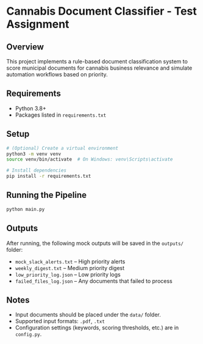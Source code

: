 


# Cannabis Document Classifier - Test Assignment

## Overview
This project implements a rule-based document classification system to score municipal documents for cannabis business relevance and simulate automation workflows based on priority.

## Requirements
- Python 3.8+
- Packages listed in `requirements.txt`

## Setup

```bash
# (Optional) Create a virtual environment
python3 -m venv venv
source venv/bin/activate  # On Windows: venv\Scripts\activate

# Install dependencies
pip install -r requirements.txt
```

## Running the Pipeline

```bash
python main.py
```

## Outputs

After running, the following mock outputs will be saved in the `outputs/` folder:

- `mock_slack_alerts.txt` – High priority alerts
- `weekly_digest.txt` – Medium priority digest
- `low_priority_log.json` – Low priority logs
- `failed_files_log.json` – Any documents that failed to process

## Notes

- Input documents should be placed under the `data/` folder.
- Supported input formats: `.pdf`, `.txt`
- Configuration settings (keywords, scoring thresholds, etc.) are in `config.py`.
